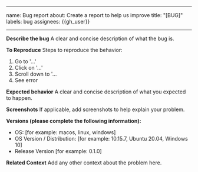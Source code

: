 <!--
SPDX-FileCopyrightText: 2022 - 2024 Ali Sajid Imami

SPDX-License-Identifier: Apache-2.0
SPDX-License-Identifier: MIT
-->

---
name: Bug report
about: Create a report to help us improve
title: "[BUG]"
labels: bug
assignees: {{gh_user}}

---

**Describe the bug**
A clear and concise description of what the bug is.

**To Reproduce**
Steps to reproduce the behavior:
1. Go to '…'
2. Click on '…'
3. Scroll down to '…
4. See error

**Expected behavior**
A clear and concise description of what you expected to happen.

**Screenshots**
If applicable, add screenshots to help explain your problem.

**Versions (please complete the following information):**
 - OS: [for example: macos, linux, windows]
 - OS Version / Distribution: [for example: 10.15.7, Ubuntu 20.04, Windows 10]
 - Release Version [for example: 0.1.0]

**Related Context**
Add any other context about the problem here.
